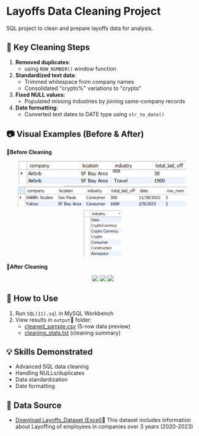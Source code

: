 # Layoffs Data Cleaning Project

SQL project to clean and prepare layoffs data for analysis.

## 🧹 Key Cleaning Steps
1. **Removed duplicates**:
   - using `ROW_NUMBER()` window function  
3. **Standardized text data**:  
   - Trimmed whitespace from company names  
   - Consolidated "crypto%" variations to "crypto"  
4. **Fixed NULL values**:  
   - Populated missing industries by joining same-company records  
5. **Date formatting**:  
   - Converted text dates to DATE type using `str_to_date()`


## 📷 Visual Examples (Before & After)         


<!-- Row 1: Before Cleaning -->
<p><strong>🔹Before Cleaning</strong></p>
<p align="center">
  <img src="images/null1.png" width="440"/>
  <img src="images/duplicate1.png" width="445"/>
  <img src="images/Standardization1.png" width="100"/>
</p>

<!-- Row 2: After Cleaning -->
<p><strong>🔹After Cleaning</strong></p>
<p align="center">
  <img src="images/after1.png" width="200"/>
  <img src="images/after2.png" width="200"/>
  <img src="images/after3.png" width="200"/>
</p>



## 🚀 How to Use
1. Run `SQL(11).sql` in MySQL Workbench  
2. View results in `output`📄 folder:  
   - [cleaned_sample.csv](output/cleaned_sample.csv)   (5-row data preview)  
   - [cleaning_stats.txt](output/cleaning_stats.txt) (cleaning summary)  

## 💡 Skills Demonstrated
- Advanced SQL data cleaning  
- Handling NULLs/duplicates  
- Data standardization  
- Date formatting

## 📁 Data Source

- [Download Layoffs_Dataset (Excel)](Layoffs_Dataset.xlsx)📄 
This dataset includes information about Layoffing of employees in companies over 3 years (2020-2023)
